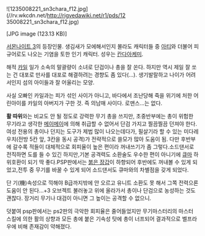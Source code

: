 ![1235008221_sn3chara_f12.jpg](//rv.wkcdn.net/http://rigvedawiki.net/r1/pds/12
35008221_sn3chara_f12.jpg)

[JPG image (123.13 KB)]

[서몬나이트 3](%EC%84%9C%EB%AA%AC%EB%82%98%EC%9D%B4%ED%8A%B8%203.md)의 등장인물. 생김새가
모에해서인지 몰라도 캐릭터들 중 [아티](%EC%95%84%ED%8B%B0%28%EC%84%9C%EB%AA%AC%EB%82%98%EC%9D%B4%ED%8A%B8%29.md)와 더불어 피규어로도 나오는 기염을 토한 인기 캐릭터. 성우는 [칸다아케미](%EC%B9%B8%EB%8B%A4%20%EC%95%84%EC%BC%80%EB%AF%B8.md).

해적 [카일](%EC%B9%B4%EC%9D%BC%28%EC%84%9C%EB%AA%AC%EB%82%98%EC%9D%B4%ED%8A%B8%29.md) 일가 소속의 말괄량이 소녀로 단검이나 총을 잘 쏜다. 하지만 역시 제일 잘 쏘는 건 대포로 만사를 대포로 해결하려는 경향도 좀
있다(...). 생기발랄하고 나이가 어려서인지 섬의 아이들과 잘 어울리는 모양.

사실 오빠인 카일과는 피가 섞인 사이가 아니고, 바다에서 조난당해 죽을 위기에 처한 어린아이를 카일의 아버지가 구한 것. 즉 의남매 사이다.
로맨스...는 없다.

**활 따위**와는 비교도 안 될 정도로 강력한 무기 총을 쓰지만, 초중반부에는 총이 위험한 무기라고 생각한 [메이메이](%EB%A9%94%EC%9D%B4%EB%A9%94%EC%9D%B4%28%EC%84%9C%EB%AA%AC%EB%82%98%EC%9D%B4%ED%8A%B8%29.md)에 의해 취급할 수 없어서 단검 가지고 찔끔찔끔 던져야 한다. 여성 전용의 총이나 던지는 도구가 제법 많이 나오는데다가, 필살기라 할 수 있는 미다레우치(전방 5칸 앞, 3칸을 동시 공격)가 전략적으로 쓸모가 많아 도움이 됨. 다만 후반부에 갈수록 적들이 대체적으로 회피율이 높은 편이라 꺼내쓰기가 좀 그렇다.소드댄서로 전직하면 도를 들 수 있긴 하지만,기본 공격력도 소환술도 우수한 편이 아니기에 [큐마](%ED%81%90%EB%A7%88.md) 하위호환이 되기 딱 좋다.PSP판에서는 [붉은 장갑](%EB%B6%89%EC%9D%80%20%EC%9E%A5%EA%B0%91.md)이 하향되어 후반에도 꺼내볼 수 있게 되었고,전투 중 무기를 바꿀 수 있게 되어 소드댄서도 큐마와의 차별점을 갖게 되었다. 

단 기(機)속성으로 끽해야 B급까지밖에 안 오르고 유니트 소환도 못 해서 그쪽 전력으론 도움이 안 된다...+3 오브젝트 불러놓고 위에
올라가서 총이나 단검으로 농성하는 것도 괜찮다. 장거리 무기나 대검이 아니면 그 높이는 공격할 수 없으니.

덧붙여 psp판에서는 ps2판의 극악한 회피율은 줄어들었지만 무기마스터리의 마스터 스킬에 의한 활의 상향과 모든 총에 붙은 기속성 탓에 총이
너프되어 결과적으로 벨프라우에 비해 존재감이 약해졌다.

